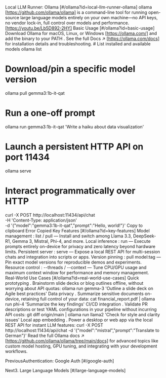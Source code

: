 Local LLM Runner: Ollama [#/ollama?id=local-llm-runner-ollama] ollama [https://github.com/ollama/ollama] is a command-line tool for running open-source large language models entirely on your own machine—no API keys, no vendor lock-in, full control over models and performance. [https://youtu.be/Lb5D892-2HY] Basic Usage [#/ollama?id=basic-usage] Download Ollama for macOS, Linux, or Windows [https://ollama.com/] and add the binary to your PATH . See the full Docs ↗ [https://ollama.com/docs] for installation details and troubleshooting. # List installed and available models
ollama list

# Download/pin a specific model version
ollama pull gemma3:1b-it-qat

# Run a one-off prompt
ollama run gemma3:1b-it-qat 'Write a haiku about data visualization'

# Launch a persistent HTTP API on port 11434
ollama serve

# Interact programmatically over HTTP
curl -X POST http://localhost:11434/api/chat \
-H 'Content-Type: application/json' \
-d '{"model":"gemma3:1b-it-qat","prompt":"Hello, world!"}' Copy to clipboard Error Copied Key Features [#/ollama?id=key-features] Model management : list / pull — Install and switch among Llama 3.3, DeepSeek-R1, Gemma 3, Mistral, Phi-4, and more. Local inference : run — Execute prompts entirely on-device for privacy and zero latency beyond hardware limits. Persistent server : serve — Expose a local REST API for multi-session chats and integration into scripts or apps. Version pinning : pull model:tag — Pin exact model versions for reproducible demos and experiments. Resource control : --threads / --context — Tune CPU/GPU usage and maximum context window for performance and memory management. Real-World Use Cases [#/ollama?id=real-world-use-cases] Quick prototyping . Brainstorm slide decks or blog outlines offline, without worrying about API quotas: ollama run gemma-3 'Outline a slide deck on Agile best practices' Data privacy . Summarize sensitive documents on-device, retaining full control of your data: cat financial_report.pdf | ollama run phi-4 'Summarize the key findings' CI/CD integration . Validate PR descriptions or test YAML configurations in your pipeline without incurring API costs: git diff origin/main | ollama run llama2 'Check for style and clarity issues' Local app embedding . Power a desktop or web app via the local REST API for instant LLM features: curl -X POST http://localhost:11434/api/chat -d '{"model":"mistral","prompt":"Translate to German"}' Read the full Ollama docs ↗ [https://github.com/ollama/ollama/tree/main/docs] for advanced topics like custom model hosting, GPU tuning, and integrating with your development workflows.

PreviousAuthentication: Google Auth [#/google-auth]

Next3. Large Language Models [#/large-language-models]